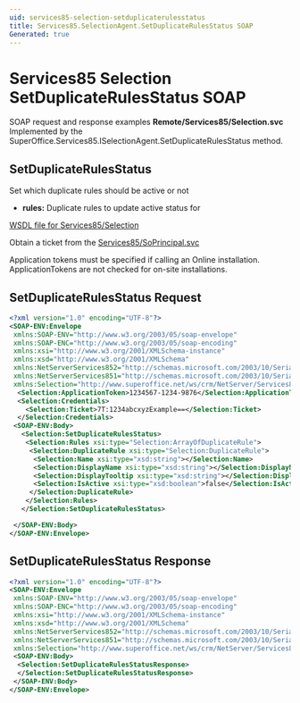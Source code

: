 ```yaml
---
uid: services85-selection-setduplicaterulesstatus
title: Services85.SelectionAgent.SetDuplicateRulesStatus SOAP
Generated: true
---
```


# Services85 Selection SetDuplicateRulesStatus SOAP

SOAP request and response examples **Remote/Services85/Selection.svc**
Implemented by the <see cref="M:SuperOffice.Services85.ISelectionAgent.SetDuplicateRulesStatus">SuperOffice.Services85.ISelectionAgent.SetDuplicateRulesStatus</see> method.

## SetDuplicateRulesStatus

Set which duplicate rules should be active or not

* **rules:** Duplicate rules to update active status for



[WSDL file for Services85/Selection](../Services85-Selection.md)

Obtain a ticket from the [Services85/SoPrincipal.svc](../SoPrincipal/index.md)

Application tokens must be specified if calling an Online installation. ApplicationTokens are not checked for on-site installations.

## SetDuplicateRulesStatus Request

```xml
<?xml version="1.0" encoding="UTF-8"?>
<SOAP-ENV:Envelope
 xmlns:SOAP-ENV="http://www.w3.org/2003/05/soap-envelope"
 xmlns:SOAP-ENC="http://www.w3.org/2003/05/soap-encoding"
 xmlns:xsi="http://www.w3.org/2001/XMLSchema-instance"
 xmlns:xsd="http://www.w3.org/2001/XMLSchema"
 xmlns:NetServerServices852="http://schemas.microsoft.com/2003/10/Serialization/Arrays"
 xmlns:NetServerServices851="http://schemas.microsoft.com/2003/10/Serialization/"
 xmlns:Selection="http://www.superoffice.net/ws/crm/NetServer/Services85">
  <Selection:ApplicationToken>1234567-1234-9876</Selection:ApplicationToken>
  <Selection:Credentials>
    <Selection:Ticket>7T:1234abcxyzExample==</Selection:Ticket>
  </Selection:Credentials>
 <SOAP-ENV:Body>
   <Selection:SetDuplicateRulesStatus>
    <Selection:Rules xsi:type="Selection:ArrayOfDuplicateRule">
     <Selection:DuplicateRule xsi:type="Selection:DuplicateRule">
      <Selection:Name xsi:type="xsd:string"></Selection:Name>
      <Selection:DisplayName xsi:type="xsd:string"></Selection:DisplayName>
      <Selection:DisplayTooltip xsi:type="xsd:string"></Selection:DisplayTooltip>
      <Selection:IsActive xsi:type="xsd:boolean">false</Selection:IsActive>
     </Selection:DuplicateRule>
    </Selection:Rules>
   </Selection:SetDuplicateRulesStatus>

 </SOAP-ENV:Body>
</SOAP-ENV:Envelope>

```


## SetDuplicateRulesStatus Response

```xml
<?xml version="1.0" encoding="UTF-8"?>
<SOAP-ENV:Envelope
 xmlns:SOAP-ENV="http://www.w3.org/2003/05/soap-envelope"
 xmlns:SOAP-ENC="http://www.w3.org/2003/05/soap-encoding"
 xmlns:xsi="http://www.w3.org/2001/XMLSchema-instance"
 xmlns:xsd="http://www.w3.org/2001/XMLSchema"
 xmlns:NetServerServices852="http://schemas.microsoft.com/2003/10/Serialization/Arrays"
 xmlns:NetServerServices851="http://schemas.microsoft.com/2003/10/Serialization/"
 xmlns:Selection="http://www.superoffice.net/ws/crm/NetServer/Services85">
 <SOAP-ENV:Body>
  <Selection:SetDuplicateRulesStatusResponse>
  </Selection:SetDuplicateRulesStatusResponse>
 </SOAP-ENV:Body>
</SOAP-ENV:Envelope>

```

